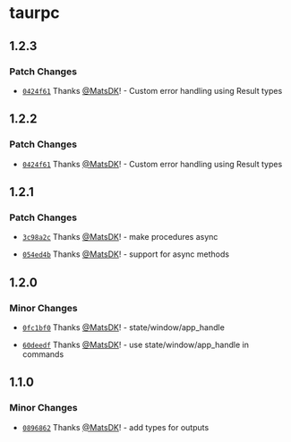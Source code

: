 # taurpc

## 1.2.3

### Patch Changes

- [`0424f61`](https://github.com/MatsDK/TauRPC/commit/0424f611f812d8ccfc9055cbddbceee7a5fef023) Thanks [@MatsDK](https://github.com/MatsDK)! - Custom error handling using Result types

## 1.2.2

### Patch Changes

- [`0424f61`](https://github.com/MatsDK/TauRPC/commit/0424f611f812d8ccfc9055cbddbceee7a5fef023) Thanks [@MatsDK](https://github.com/MatsDK)! - Custom error handling using Result types

## 1.2.1

### Patch Changes

- [`3c98a2c`](https://github.com/MatsDK/TauRPC/commit/3c98a2cb0bf07fb3100a927d0aa2f84d76f8aea2) Thanks [@MatsDK](https://github.com/MatsDK)! - make procedures async

- [`054ed4b`](https://github.com/MatsDK/TauRPC/commit/054ed4b22afb25bc3d5b178f82485af4ec313c32) Thanks [@MatsDK](https://github.com/MatsDK)! - support for async methods

## 1.2.0

### Minor Changes

- [`0fc1bf0`](https://github.com/MatsDK/TauRPC/commit/0fc1bf07d1feb0e6520dafc0af23199bcb1dccc6) Thanks [@MatsDK](https://github.com/MatsDK)! - state/window/app_handle

- [`60deedf`](https://github.com/MatsDK/TauRPC/commit/60deedfa91a7d04f654e1d52677d5e543b365788) Thanks [@MatsDK](https://github.com/MatsDK)! - use state/window/app_handle in commands

## 1.1.0

### Minor Changes

- [`0896862`](https://github.com/MatsDK/TauRPC/commit/089686280c2192a104467a0976b107b520fb8a8b) Thanks [@MatsDK](https://github.com/MatsDK)! - add types for outputs
